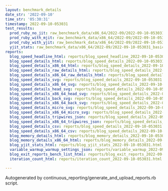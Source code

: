 ```yaml
---
layout: benchmark_details
date_str: '2022-09-10'
time_str: '05:30:31'
timestamp: 2022-09-10-053031
test_results:
  prod_ruby_no_jit: raw_benchmark_data/x86_64/2022-09/2022-09-10-053031_basic_benchmark_prod_ruby_no_jit.json
  prod_ruby_with_mjit: raw_benchmark_data/x86_64/2022-09/2022-09-10-053031_basic_benchmark_prod_ruby_with_mjit.json
  prod_ruby_with_yjit: raw_benchmark_data/x86_64/2022-09/2022-09-10-053031_basic_benchmark_prod_ruby_with_yjit.json
  yjit_stats: raw_benchmark_data/x86_64/2022-09/2022-09-10-053031_basic_benchmark_yjit_stats.json
reports:
  blog_speed_headline_html: reports/blog_speed_headline_2022-09-10-053031.html
  blog_speed_details_html: reports/blog_speed_details_2022-09-10-053031.html
  blog_speed_details_x86_64_html: reports/blog_speed_details_2022-09-10-053031.x86_64.html
  blog_speed_details_raw_details_html: reports/blog_speed_details_2022-09-10-053031.raw_details.html
  blog_speed_details_x86_64_raw_details_html: reports/blog_speed_details_2022-09-10-053031.x86_64.raw_details.html
  blog_speed_details_svg: reports/blog_speed_details_2022-09-10-053031.svg
  blog_speed_details_x86_64_svg: reports/blog_speed_details_2022-09-10-053031.x86_64.svg
  blog_speed_details_head_svg: reports/blog_speed_details_2022-09-10-053031.head.svg
  blog_speed_details_x86_64_head_svg: reports/blog_speed_details_2022-09-10-053031.x86_64.head.svg
  blog_speed_details_back_svg: reports/blog_speed_details_2022-09-10-053031.back.svg
  blog_speed_details_x86_64_back_svg: reports/blog_speed_details_2022-09-10-053031.x86_64.back.svg
  blog_speed_details_micro_svg: reports/blog_speed_details_2022-09-10-053031.micro.svg
  blog_speed_details_x86_64_micro_svg: reports/blog_speed_details_2022-09-10-053031.x86_64.micro.svg
  blog_speed_details_tripwires_json: reports/blog_speed_details_2022-09-10-053031.tripwires.json
  blog_speed_details_x86_64_tripwires_json: reports/blog_speed_details_2022-09-10-053031.x86_64.tripwires.json
  blog_speed_details_csv: reports/blog_speed_details_2022-09-10-053031.csv
  blog_speed_details_x86_64_csv: reports/blog_speed_details_2022-09-10-053031.x86_64.csv
  blog_memory_details_html: reports/blog_memory_details_2022-09-10-053031.html
  blog_memory_details_x86_64_html: reports/blog_memory_details_2022-09-10-053031.x86_64.html
  blog_yjit_stats_html: reports/blog_yjit_stats_2022-09-10-053031.html
  variable_warmup_warmup_settings_json: reports/variable_warmup_2022-09-10-053031.warmup_settings.json
  blog_exit_reports_bench_list_html: reports/blog_exit_reports_2022-09-10-053031.bench_list.html
  iteration_count_html: reports/iteration_count_2022-09-10-053031.html

---
```

Autogenerated by continuous_reporting/generate_and_upload_reports.rb script.
